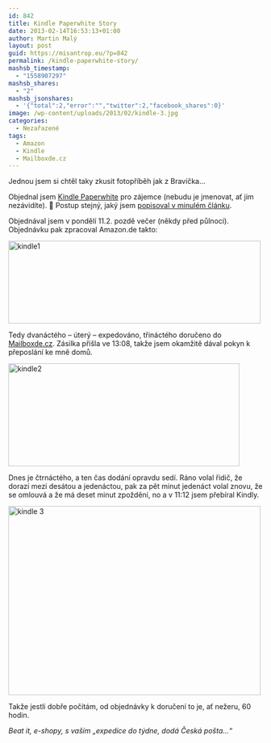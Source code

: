 ```yaml
---
id: 842
title: Kindle Paperwhite Story
date: 2013-02-14T16:53:13+01:00
author: Martin Malý
layout: post
guid: https://misantrop.eu/?p=842
permalink: /kindle-paperwhite-story/
mashsb_timestamp:
  - "1558907297"
mashsb_shares:
  - "2"
mashsb_jsonshares:
  - '{"total":2,"error":"","twitter":2,"facebook_shares":0}'
image: /wp-content/uploads/2013/02/kindle-3.jpg
categories:
  - Nezařazené
tags:
  - Amazon
  - Kindle
  - Mailboxde.cz
---
```

Jednou jsem si chtěl taky zkusit fotopříběh jak z Bravíčka&#8230;

<!--more-->

Objednal jsem [Kindle Paperwhite](https://www.amazon.de/gp/product/B007OZO03M/ref=as_li_ss_tl?ie=UTF8&camp=1638&creative=19454&creativeASIN=B007OZO03M&linkCode=as2&tag=kindlecat-21) pro zájemce (nebudu je jmenovat, ať jim nezávidíte). 🙂 Postup stejný, jaký jsem [popisoval v minulém článku](https://misantrop.eu/kindle-paperwhite-za-malo-penez/).

Objednával jsem v pondělí 11.2. pozdě večer (někdy před půlnocí). Objednávku pak zpracoval Amazon.de takto:

[<img class="aligncenter size-medium wp-image-845" alt="kindle1" src="https://misantrop.eu/wp-content/uploads/2013/02/kindle1-500x164.png" width="500" height="164" srcset="https://misantrop.eu/wp-content/uploads/2013/02/kindle1-500x164.png 500w, https://misantrop.eu/wp-content/uploads/2013/02/kindle1-200x65.png 200w, https://misantrop.eu/wp-content/uploads/2013/02/kindle1.png 947w" sizes="(max-width: 500px) 100vw, 500px" />](https://misantrop.eu/wp-content/uploads/2013/02/kindle1.png)

Tedy dvanáctého &#8211; úterý &#8211; expedováno, třináctého doručeno do [Mailboxde.cz](https://mailboxde.cz/). Zásilka přišla ve 13:08, takže jsem okamžitě dával pokyn k přeposlání ke mně domů.

[<img class="aligncenter size-full wp-image-844" alt="kindle2" src="https://misantrop.eu/wp-content/uploads/2013/02/kindle2.png" width="458" height="204" srcset="https://misantrop.eu/wp-content/uploads/2013/02/kindle2.png 458w, https://misantrop.eu/wp-content/uploads/2013/02/kindle2-200x89.png 200w" sizes="(max-width: 458px) 100vw, 458px" />](https://misantrop.eu/wp-content/uploads/2013/02/kindle2.png)

Dnes je čtrnáctého, a ten čas dodání opravdu sedí. Ráno volal řidič, že dorazí mezi desátou a jedenáctou, pak za pět minut jedenáct volal znovu, že se omlouvá a že má deset minut zpoždění, no a v 11:12 jsem přebíral Kindly.

[<img class="aligncenter size-medium wp-image-843" alt="kindle 3" src="https://misantrop.eu/wp-content/uploads/2013/02/kindle-3-500x375.jpg" width="500" height="375" srcset="https://misantrop.eu/wp-content/uploads/2013/02/kindle-3-500x375.jpg 500w, https://misantrop.eu/wp-content/uploads/2013/02/kindle-3-200x150.jpg 200w, https://misantrop.eu/wp-content/uploads/2013/02/kindle-3.jpg 568w" sizes="(max-width: 500px) 100vw, 500px" />](https://misantrop.eu/wp-content/uploads/2013/02/kindle-3.jpg)

Takže jestli dobře počítám, od objednávky k doručení to je, ať nežeru, 60 hodin.

_Beat it, e-shopy, s vaším &#8222;expedice do týdne, dodá Česká pošta&#8230;&#8220;_

&nbsp;